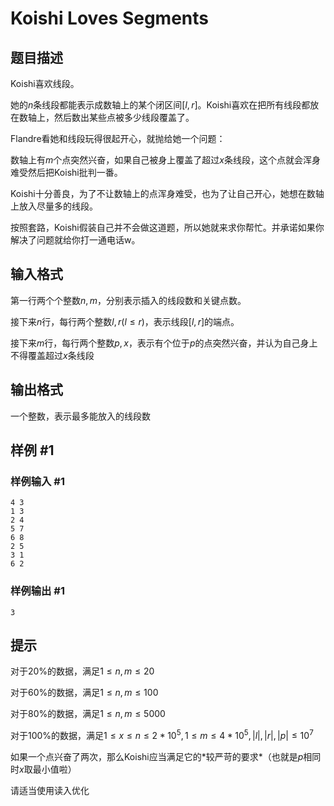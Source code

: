 # Koishi Loves Segments

## 题目描述

Koishi喜欢线段。


她的$n$条线段都能表示成数轴上的某个闭区间$[l,r]$。Koishi喜欢在把所有线段都放在数轴上，然后数出某些点被多少线段覆盖了。


Flandre看她和线段玩得很起开心，就抛给她一个问题：


数轴上有$m$个点突然兴奋，如果自己被身上覆盖了超过$x$条线段，这个点就会浑身难受然后把Koishi批判一番。


Koishi十分善良，为了不让数轴上的点浑身难受，也为了让自己开心，她想在数轴上放入尽量多的线段。


按照套路，Koishi假装自己并不会做这道题，所以她就来求你帮忙。并承诺如果你解决了问题就给你打一通电话w。


## 输入格式

第一行两个个整数$n,m$，分别表示插入的线段数和关键点数。

接下来$n$行，每行两个整数$l,r(l\leq r)$，表示线段$[l,r]$的端点。

接下来$m$行，每行两个整数$p,x$，表示有个位于$p$的点突然兴奋，并认为自己身上不得覆盖超过$x$条线段


## 输出格式

一个整数，表示最多能放入的线段数


## 样例 #1

### 样例输入 #1
```
4 3
1 3
2 4
5 7
6 8
2 5
3 1
6 2
```

### 样例输出 #1

```
3
```

## 提示

对于20%的数据，满足$1\leq n,m\leq 20$

对于60%的数据，满足$1\leq n,m\leq 100$

对于80%的数据，满足$1\leq n,m\leq 5000$

对于100%的数据，满足$1\leq x\leq n\leq 2*10^5,1\leq m\leq 4*10^5,|l|,|r|,|p|\leq 10^7$

如果一个点兴奋了两次，那么Koishi应当满足它的\*较严苛的要求\*（也就是$p$相同时$x$取最小值啦）


请适当使用读入优化

